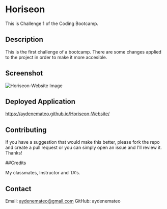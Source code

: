 # Horiseon

This is Challenge 1 of the Coding Bootcamp.


## Description

 This is the first challenge of a bootcamp. There are some changes applied to the project in order to make it more accesible.  


## Screenshot

![Horiseon-Website Image](https://user-images.githubusercontent.com/126718436/227376139-5156a2b7-4b9d-4534-9a2e-098a59606e95.jpg)


## Deployed Application

https://aydenemateo.github.io/Horiseon-Website/


## Contributing

If you have a suggestion that would make this better, please fork the repo and create a pull request or you can simply open an issue and I'll review it. Thanks!


##Credits

My classmates, Instructor and TA's.


## Contact

Email: aydenemateo@gmail.com
GitHub: aydenemateo
